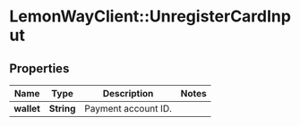 # LemonWayClient::UnregisterCardInput

## Properties
Name | Type | Description | Notes
------------ | ------------- | ------------- | -------------
**wallet** | **String** | Payment account ID. | 


